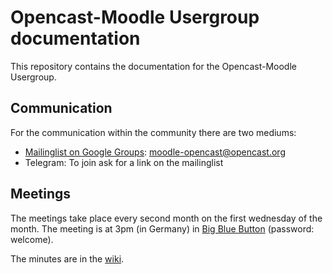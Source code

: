 # Opencast-Moodle Usergroup documentation

This repository contains the documentation for the Opencast-Moodle Usergroup.

## Communication

For the communication within the community there are two mediums:

* [Mailinglist on Google Groups](https://groups.google.com/a/opencast.org/forum/#!forum/moodle-opencast): moodle-opencast@opencast.org
* Telegram: To join ask for a link on the mailinglist

## Meetings

The meetings take place every second month on the first wednesday of the month. The meeting is at 3pm (in Germany) in [Big Blue Button](https://opencast.blindsidenetworks.net/) (password: welcome). 

The minutes are in the [wiki](https://github.com/Opencast-Moodle/documentation/wiki/Meeting-minutes).
